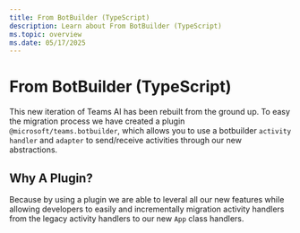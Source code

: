 ```yaml
---
title: From BotBuilder (TypeScript)
description: Learn about From BotBuilder (TypeScript)
ms.topic: overview
ms.date: 05/17/2025
---
```


# From BotBuilder (TypeScript)

This new iteration of Teams AI has been rebuilt from the ground up. To easy the migration process
we have created a plugin `@microsoft/teams.botbuilder`, which allows you to use a botbuilder `activity handler`
and `adapter` to send/receive activities through our new abstractions.

## Why A Plugin?

Because by using a plugin we are able to leveral all our new features while allowing developers to easily and incrementally
migration activity handlers from the legacy activity handlers to our new `App` class handlers.